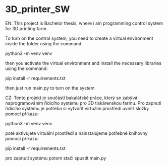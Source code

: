 # 3D_printer_SW
EN:
This project is Bachelor thesis, where i am programming control system for 3D printing farm.

To turn on the control system, you need to create a virtual environment inside the folder using the command:

python3 -m venv venv

then you activate the virtual environment and install the necessary libraries using the command:

pip install -r requirements.txt

then just run main.py to turn on the system

CZ:
Tento projekt je součástí bakalářské práce, který se zabývá naprogramováním řídicího systému pro 3D tiskárenskou farmu.
Pro zapnutí řídicího systému je potřeba si vytvořit virtuální prostředí uvnitř složky pomocí příkazu:

python3 -m venv venv

poté aktivujete virtuální prostředí a nainstalujeme potřebné knihovny pomocí příkazu:

pip install -r requirements.txt

pro zapnutí systému potom stačí spustit main.py
